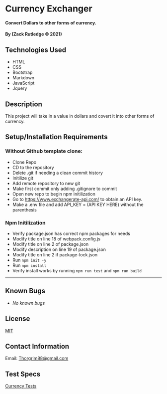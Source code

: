 # Currency Exchanger

#### Convert Dollars to other forms of currency.

#### By (Zack Rutledge © 2021)

## Technologies Used

* HTML
* CSS
* Bootstrap
* Markdown
* JavaScript
* Jquery

## Description

This project will take in a value in dollars and covert it into other forms of currency.

## Setup/Installation Requirements

### Without Github template clone:

* Clone Repo
* CD to the repository
* Delete .git if needing a clean commit history
* Initilize git
* Add remote repository to new git
* Make first commit only adding .gitignore to commit
* Open new repo to begin npm initilization
* Go to https://www.exchangerate-api.com/ to obtain an API key.
* Make a .env file and add API_KEY = (API KEY HERE) without the parenthesis

### Npm Initilization

* Verify package.json has correct npm packages for needs
* Modify title on line 18 of webpack.config.js
* Modify title on line 2 of package.json
* Modify description on line 19 of package.json
* Modify title on line 2 if package-lock.json
* Run ```npm init -y```
* Run ```npm install```
* Verify install works by running ```npm run test``` and ```npm run build```

* * *
## Known Bugs

* _No known bugs_

## License

[MIT](LICENSE.txt)

## Contact Information

Email: Thorgrim88@gmail.com

## Test Specs

[Currency Tests](__tests__/currexch.test.js)
